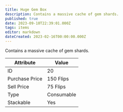 ```yaml
---
title: Huge Gem Box
description: Contains a massive cache of gem shards.
published: true
date: 2023-09-10T22:39:01.000Z
tags: items
editor: markdown
dateCreated: 2023-02-16T00:00:00.000Z
---
```


Contains a massive cache of gem shards.

|Attribute|Value|
|-|-|
|ID|20|
|Purchase Price|150 Flips|
|Sell Price|75 Flips|
|Type|Consumable|
|Stackable|Yes|

